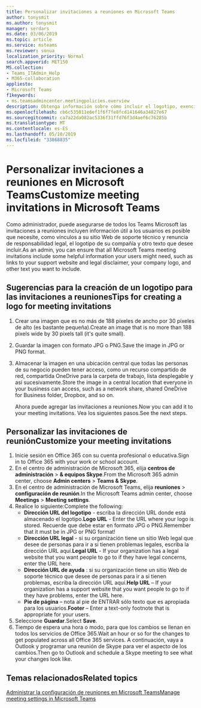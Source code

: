 ```yaml
---
title: Personalizar invitaciones a reuniones en Microsoft Teams
author: tonysmit
ms.author: tonysmit
manager: serdars
ms.date: 03/06/2019
ms.topic: article
ms.service: msteams
ms.reviewer: sonua
localization_priority: Normal
search.appverid: MET150
MS.collection:
- Teams_ITAdmin_Help
- M365-collaboration
appliesto:
- Microsoft Teams
f1keywords:
- ms.teamsadmincenter.meetingpolicies.overview
description: Obtenga información sobre cómo incluir el logotipo, exención de responsabilidad legal y otra información en las invitaciones a las reunión.
ms.openlocfilehash: cb6c535011e6ef1f6f7fe8fcd141646a34827e67
ms.sourcegitcommit: ca7a22da082ac5336f31ffd76f3d4aef6c76285b
ms.translationtype: MT
ms.contentlocale: es-ES
ms.lasthandoff: 05/10/2019
ms.locfileid: "33868835"
---
```

# <a name="customize-meeting-invitations-in-microsoft-teams"></a><span data-ttu-id="dd3b2-103">Personalizar invitaciones a reuniones en Microsoft Teams</span><span class="sxs-lookup"><span data-stu-id="dd3b2-103">Customize meeting invitations in Microsoft Teams</span></span>

<span data-ttu-id="dd3b2-104">Como administrador, puede asegurarse de todos los Teams Microsoft las invitaciones a reuniones incluyen información útil a los usuarios es posible que necesite, como vínculos a su sitio Web de soporte técnico y renuncia de responsabilidad legal, el logotipo de su compañía y otro texto que desee incluir.</span><span class="sxs-lookup"><span data-stu-id="dd3b2-104">As an admin, you can ensure that all Microsoft Teams meeting invitations include some helpful information your users might need, such as links to your support website and legal disclaimer, your company logo, and other text you want to include.</span></span> 

## <a name="tips-for-creating-a-logo-for-meeting-invitations"></a><span data-ttu-id="dd3b2-105">Sugerencias para la creación de un logotipo para las invitaciones a reuniones</span><span class="sxs-lookup"><span data-stu-id="dd3b2-105">Tips for creating a logo for meeting invitations</span></span>

1. <span data-ttu-id="dd3b2-106">Crear una imagen que es no más de 188 píxeles de ancho por 30 píxeles de alto (es bastante pequeña).</span><span class="sxs-lookup"><span data-stu-id="dd3b2-106">Create an image that is no more than 188 pixels wide by 30 pixels tall (it's quite small).</span></span>
2. <span data-ttu-id="dd3b2-107">Guardar la imagen con formato JPG o PNG.</span><span class="sxs-lookup"><span data-stu-id="dd3b2-107">Save the image in JPG or PNG format.</span></span>
3. <span data-ttu-id="dd3b2-108">Almacenar la imagen en una ubicación central que todas las personas de su negocio pueden tener acceso, como un recurso compartido de red, compartida OneDrive para la carpeta de trabajo, lista desplegable y así sucesivamente.</span><span class="sxs-lookup"><span data-stu-id="dd3b2-108">Store the image in a central location that everyone in your business can access, such as a network share, shared OneDrive for Business folder, Dropbox, and so on.</span></span>

    <span data-ttu-id="dd3b2-109">Ahora puede agregar las invitaciones a reuniones.</span><span class="sxs-lookup"><span data-stu-id="dd3b2-109">Now you can add it to your meeting invitations.</span></span> <span data-ttu-id="dd3b2-110">Vea los siguientes pasos.</span><span class="sxs-lookup"><span data-stu-id="dd3b2-110">See the next steps.</span></span>

## <a name="customize-your-meeting-invitations"></a><span data-ttu-id="dd3b2-111">Personalizar las invitaciones de reunión</span><span class="sxs-lookup"><span data-stu-id="dd3b2-111">Customize your meeting invitations</span></span>

1. <span data-ttu-id="dd3b2-112">Inicie sesión en Office 365 con su cuenta profesional o educativa.</span><span class="sxs-lookup"><span data-stu-id="dd3b2-112">Sign in to Office 365 with your work or school account.</span></span>
2. <span data-ttu-id="dd3b2-113">En el centro de administración de Microsoft 365, elija **centros de administración** > **& equipos Skype**.</span><span class="sxs-lookup"><span data-stu-id="dd3b2-113">From the Microsoft 365 admin center, choose **Admin centers** > **Teams & Skype**.</span></span>
3. <span data-ttu-id="dd3b2-114">En el centro de administración de Microsoft Teams, elija **reuniones** > **configuración de reunión**.</span><span class="sxs-lookup"><span data-stu-id="dd3b2-114">In the Microsoft Teams admin center, choose **Meetings** > **Meeting settings**.</span></span>
4. <span data-ttu-id="dd3b2-115">Realice lo siguiente:</span><span class="sxs-lookup"><span data-stu-id="dd3b2-115">Complete the following:</span></span>
    - <span data-ttu-id="dd3b2-116">**Dirección URL del logotipo** - escriba la dirección URL donde está almacenado el logotipo.</span><span class="sxs-lookup"><span data-stu-id="dd3b2-116">**Logo URL** - Enter the URL where your logo is stored.</span></span> <span data-ttu-id="dd3b2-117">Recuerde que debe estar en formato JPG o PNG.</span><span class="sxs-lookup"><span data-stu-id="dd3b2-117">Remember that it must be in JPG or PNG format!</span></span>
    - <span data-ttu-id="dd3b2-118">**Dirección URL legal** - si su organización tiene un sitio Web legal que desee de personas para ir a si tienen problemas legales, escriba la dirección URL aquí.</span><span class="sxs-lookup"><span data-stu-id="dd3b2-118">**Legal URL** - If your organization has a legal website that you want people to go to if they have legal concerns, enter the URL here.</span></span>
    - <span data-ttu-id="dd3b2-119">**Dirección URL de ayuda** : si su organización tiene un sitio Web de soporte técnico que desee de personas para ir a si tienen problemas, escriba la dirección URL aquí.</span><span class="sxs-lookup"><span data-stu-id="dd3b2-119">**Help URL** – If your organization has a support website that you want people to go to if they have problems, enter the URL here.</span></span>
    - <span data-ttu-id="dd3b2-120">**Pie de página** – nota al pie de ENTRAR sólo texto que es apropiada para los usuarios.</span><span class="sxs-lookup"><span data-stu-id="dd3b2-120">**Footer** – Enter a text-only footnote that is appropriate for your users.</span></span>
5.  <span data-ttu-id="dd3b2-121">Seleccione **Guardar**.</span><span class="sxs-lookup"><span data-stu-id="dd3b2-121">Select **Save**.</span></span>
6.  <span data-ttu-id="dd3b2-122">Tiempo de espera una hora o modo, para que los cambios se llenan en todos los servicios de Office 365.</span><span class="sxs-lookup"><span data-stu-id="dd3b2-122">Wait an hour or so for the changes to get populated across all Office 365 services.</span></span> <span data-ttu-id="dd3b2-123">A continuación, vaya a Outlook y programar una reunión de Skype para ver el aspecto de los cambios.</span><span class="sxs-lookup"><span data-stu-id="dd3b2-123">Then go to Outlook and schedule a Skype meeting to see what your changes look like.</span></span>

## <a name="related-topics"></a><span data-ttu-id="dd3b2-124">Temas relacionados</span><span class="sxs-lookup"><span data-stu-id="dd3b2-124">Related topics</span></span>

[<span data-ttu-id="dd3b2-125">Administrar la configuración de reuniones en Microsoft Teams</span><span class="sxs-lookup"><span data-stu-id="dd3b2-125">Manage meeting settings in Microsoft Teams</span></span>](meeting-settings-in-teams.md)

